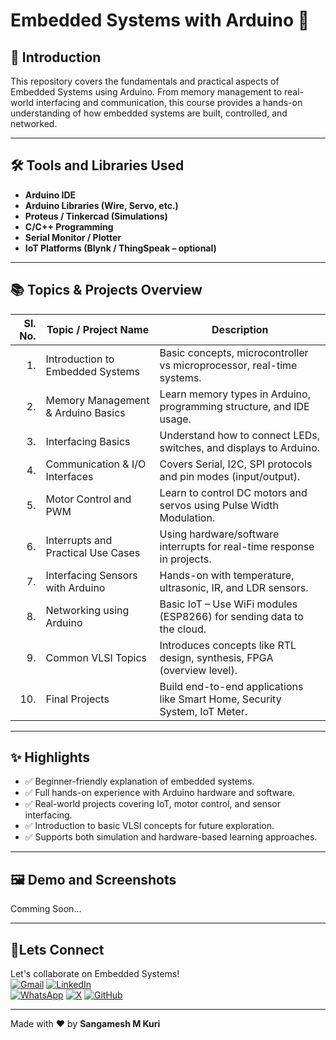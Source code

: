 # Embedded Systems with Arduino 🚀

## 📘 Introduction
This repository covers the fundamentals and practical aspects of Embedded Systems using Arduino. From memory management to real-world interfacing and communication, this course provides a hands-on understanding of how embedded systems are built, controlled, and networked.


---

## 🛠️ Tools and Libraries Used

- **Arduino IDE**
- **Arduino Libraries (Wire, Servo, etc.)**
- **Proteus / Tinkercad (Simulations)**
- **C/C++ Programming**
- **Serial Monitor / Plotter**
- **IoT Platforms (Blynk / ThingSpeak – optional)**

---

## 📚 Topics & Projects Overview

| Sl. No. | Topic / Project Name              | Description                                                                 |
|--------:|-----------------------------------|-----------------------------------------------------------------------------|
| 1.      | Introduction to Embedded Systems  | Basic concepts, microcontroller vs microprocessor, real-time systems.       |
| 2.      | Memory Management & Arduino Basics| Learn memory types in Arduino, programming structure, and IDE usage.        |
| 3.      | Interfacing Basics                | Understand how to connect LEDs, switches, and displays to Arduino.          |
| 4.      | Communication & I/O Interfaces    | Covers Serial, I2C, SPI protocols and pin modes (input/output).             |
| 5.      | Motor Control and PWM             | Learn to control DC motors and servos using Pulse Width Modulation.         |
| 6.      | Interrupts and Practical Use Cases| Using hardware/software interrupts for real-time response in projects.      |
| 7.      | Interfacing Sensors with Arduino  | Hands-on with temperature, ultrasonic, IR, and LDR sensors.                 |
| 8.      | Networking using Arduino          | Basic IoT – Use WiFi modules (ESP8266) for sending data to the cloud.       |
| 9.      | Common VLSI Topics                | Introduces concepts like RTL design, synthesis, FPGA (overview level).      |
| 10.     | Final Projects                    | Build end-to-end applications like Smart Home, Security System, IoT Meter.  |

---

## ✨ Highlights

- ✅ Beginner-friendly explanation of embedded systems.
- ✅ Full hands-on experience with Arduino hardware and software.
- ✅ Real-world projects covering IoT, motor control, and sensor interfacing.
- ✅ Introduction to basic VLSI concepts for future exploration.
- ✅ Supports both simulation and hardware-based learning approaches.

---

## 🖼️ Demo and Screenshots

Comming Soon...


---

## 🤝Lets Connect  
Let's collaborate on Embedded Systems!  
[![Gmail](https://img.shields.io/badge/Gmail-Email%20Me-red?style=for-the-badge&logo=gmail)](mailto:sangameshmkuri94@gmail.com)
[![LinkedIn](https://img.shields.io/badge/LinkedIn-Sangamesh_M_Kuri-blue)](https://www.linkedin.com/in/sangamesh-m-kuri-034682366)  
[![WhatsApp](https://img.shields.io/badge/WhatsApp-Chat%20with%20me-25D366?style=for-the-badge&logo=whatsapp&logoColor=white)](https://wa.me/917019880436)
[![X](https://img.shields.io/badge/X-Follow%20me-000000?style=for-the-badge&logo=twitter)](https://x.com/Sangameshkuri94)
[![GitHub](https://img.shields.io/badge/GitHub-Follow-lightgrey)](https://github.com/Sangamesh-star)  

---

Made with ❤️ by **Sangamesh M Kuri**  

